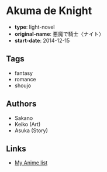 # Akuma de Knight

-   **type**: light-novel
-   **original-name**: 悪魔で騎士〈ナイト〉
-   **start-date**: 2014-12-15

## Tags

-   fantasy
-   romance
-   shoujo

## Authors

-   Sakano
-   Keiko (Art)
-   Asuka (Story)

## Links

-   [My Anime list](https://myanimelist.net/manga/87156/Akuma_de_Knight)
